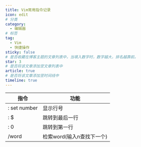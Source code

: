 ```yaml
---
title: Vim常用指令记录
icon: edit
# 分类
category:
  - 编辑器
# 标签
tag:
  - Vim
  - 快捷操作
sticky: false
# 是否收藏在博客主题的文章列表中，当填入数字时，数字越大，排名越靠前。
star: 3
# 是否将该文章添加至文章列表中
article: true
# 是否将该文章添加至时间线中
timeline: true
---
```

| 指令         | 功能                      |
| ------------ | ------------------------- |
| : set number | 显示行号                  |
| : $          | 跳转到最后一行            |
| : 0          | 跳转到第一行              |
| /word        | 检索word(输入n查找下一个) |
